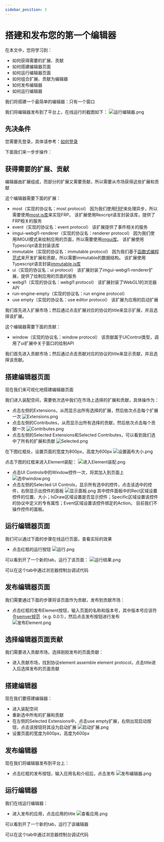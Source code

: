 ```yaml
---
sidebar_position: 3
---
```


# 搭建和发布您的第一个编辑器

在本文中，您将学习到：

- 如何获得需要的扩展、贡献
- 如何搭建编辑器页面
- 如何运行编辑器页面
- 如何组合扩展、贡献为编辑器
- 如何发布编辑器
- 如何运行编辑器

我们将搭建一个最简单的编辑器：只有一个窗口

我们将编辑器发布到了平台上，在线运行的截图如下：
![运行编辑器.png](/img/搭建和发布您的第一个编辑器/运行编辑器.png)

## 先决条件

您需要先登录，具体请参考：[如何登录](TODO)


下面我们来一步步操作：
## 获得需要的扩展、贡献 

编辑器由扩展组成，而部分的扩展又需要贡献，所以需要从市场获得这些扩展和贡献

这个编辑器需要下面的扩展：
- most（实现的协议名：most protocol）
因为我们使用[FRP](https://www.infoq.cn/article/functional-reactive-programming/)来处理异步，所以需要使用[most.js库](https://github.com/cujojs/most)来实现FRP。
该扩展使用Rescript语言封装该库，提供了FRP相关的服务
- event（实现的协议名：event protocol）
该扩展提供了事件相关的服务
- imgui-webgl1-renderer（实现的协议名：renderer protocol）
因为我们使用IMGUI模式来绘制应用的页面，所以需要使用[imgui库](https://github.com/ocornut/imgui)。
该扩展使用Typescript语言封装该库
- immutable（实现的协议名：immutable protocol）
因为我们基于[函数式编程范式](https://coolshell.cn/articles/10822.html)来开发扩展和贡献，所以需要immutable的数据结构。
该扩展使用Typescript语言封装[immutable.js库](https://immutable-js.com/)
- ui（实现的协议名：ui protocol）
该扩展封装了imgui-webgl1-renderer扩展，提供了绘制应用的页面的服务
- webgl1（实现的协议名：webgl1 protocol）
该扩展封装了WebGL1的浏览器API
- run-engine-empty（实现的协议名：run engine protocol）
- use empty（实现的协议名：use editor protocol）
该扩展为应用的启动扩展

我们首先进入扩展市场；然后通过点击扩展对应的协议的title来显示扩展，并且选择该扩展。


这个编辑器需要下面的贡献：
- window（实现的协议名：window protocol）
该贡献属于UIControl类型，调用了ui扩展中关于窗口的绘制API

我们首先进入贡献市场；然后通过点击贡献对应的协议的title来显示贡献，并且选择该贡献。


## 搭建编辑器页面

现在我们来可视化地搭建编辑器页面

我们进入装配空间，需要依次选中我们在市场上选择的扩展和贡献，具体操作为：
- 点击左侧的Extensions，从而显示出所有选择的扩展，然后依次点击每个扩展一次
![Extensions.png](/img/搭建和发布您的第一个编辑器/Extensions.png)
- 点击左侧的Contributes，从而显示出所有选择的贡献，然后依次点击每个贡献一次
![Contributes.png](/img/搭建和发布您的第一个编辑器/Contributes.png)
- 点击左侧的Selected Extensions和Selected Contributes，可以看到我们选中了所有的扩展和贡献
![Selected.png](/img/搭建和发布您的第一个编辑器/Selected.png)


在下图红框处，设置页面的宽度为800px，高度为600px
![设置画布大小.png](/img/搭建和发布您的第一个编辑器/设置画布大小.png)

点击下图的红框来进入Element装配：
![进入Element装配.png](/img/搭建和发布您的第一个编辑器/进入Element装配.png)

- 点击UI Controls中的Window控件一次，将其加入到页面上
![选中window.png](/img/搭建和发布您的第一个编辑器/选中window.png)
- 点击左侧的Selected UI Controls，显示所有选中的控件，点击该选中的控件，右侧显示出控件的面板
![显示面板.png](/img/搭建和发布您的第一个编辑器/显示面板.png)
其中控件面板中的Rect区域设置控件的位置、大小；IsDraw区域设置是否显示控件；Specific区域设置该控件的协议中定义的专有属性；Event区域设置该控件绑定的Action。
目前我们不操作控件的面板。


## 运行编辑器页面

我们可以通过下面的步骤在线运行页面，查看实际的效果


- 点击红框的运行按钮
![运行.png](/img/搭建和发布您的第一个编辑器/运行.png)

可以看到开了一个新的tab，运行了该页面：
![运行结果.png](/img/搭建和发布您的第一个编辑器/运行结果.png)

可以在这个tab中通过浏览器控制台调试代码 



## 发布编辑器页面

我们需要通过下面的步骤将该页面作为贡献，发布到贡献市场：

- 点击红框的发布Element按钮，输入页面的名称和版本号，其中版本号应该符合[semver规范](https://semver.org/lang/zh-CN/)（e.g. 0.0.1），然后点击发布按钮进行发布
![发布Element.png](/img/搭建和发布您的第一个编辑器/发布Element.png)


## 选择编辑器页面贡献

我们需要进入贡献市场，选择刚刚发布的页面贡献：

- 进入贡献市场，找到协议element assemble element protocol，点击title进入后选择发布的页面贡献


## 搭建编辑器

现在我们要搭建编辑器：

- 进入装配空间
- 重新选中所有的扩展和贡献
- 在左侧的Selected Extensions中，点击use empty扩展，右侧出现启动按钮，点击该按钮将其设为启动扩展
![启动扩展.png](/img/搭建和发布您的第一个编辑器/启动扩展.png)
- 设置页面的宽度为800px，高度为600px

## 发布编辑器

现在我们将编辑器发布到平台上：

- 点击红框的发布按钮，输入应用名和介绍后，点击发布
![发布编辑器.png](/img/搭建和发布您的第一个编辑器/发布编辑器.png)

## 运行编辑器

我们在线运行编辑器：

- 进入发布的应用，点击应用的title
![查看应用.png](/img/搭建和发布您的第一个编辑器/查看应用.png)

可以看到开了一个新的tab，运行了该编辑器

可以在这个tab中通过浏览器控制台调试代码 